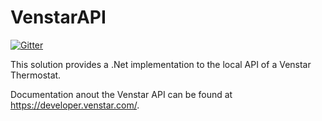 # VenstarAPI

[![Gitter](https://badges.gitter.im/TheByteStuff/VenstarAPI.svg)](https://gitter.im/TheByteStuff/VenstarAPI?utm_source=badge&utm_medium=badge&utm_campaign=pr-badge&utm_content=badge)

This solution provides a .Net implementation to the local API of a Venstar Thermostat.

Documentation anout the Venstar API can be found at https://developer.venstar.com/.
